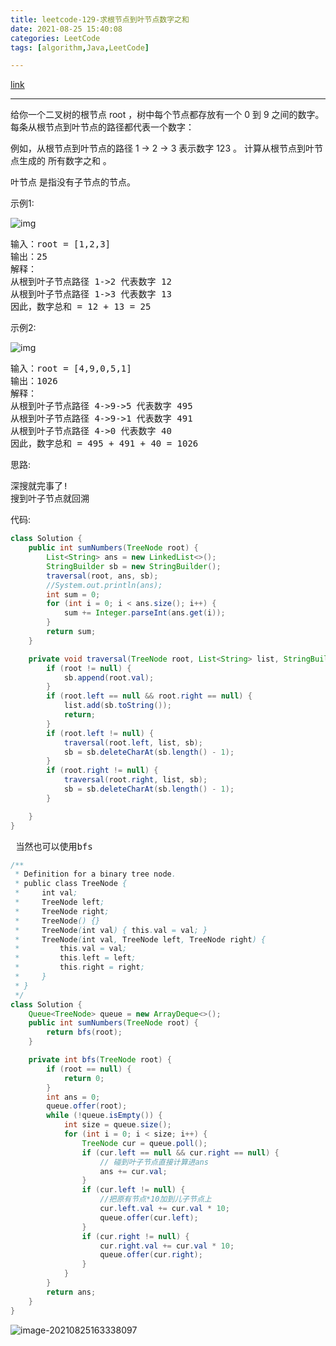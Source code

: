 ```yaml
---
title: leetcode-129-求根节点到叶节点数字之和
date: 2021-08-25 15:40:08
categories: LeetCode
tags: [algorithm,Java,LeetCode]

---
```




[link](https://leetcode-cn.com/problems/sum-root-to-leaf-numbers/)

<hr/>

给你一个二叉树的根节点 root ，树中每个节点都存放有一个 0 到 9 之间的数字。
每条从根节点到叶节点的路径都代表一个数字：

例如，从根节点到叶节点的路径 1 -> 2 -> 3 表示数字 123 。
计算从根节点到叶节点生成的 所有数字之和 。

叶节点 是指没有子节点的节点。

示例1:

![img](https://gitee.com/cao_ziqiang/img/raw/master/20210825154514.jpeg)

<pre>
输入：root = [1,2,3]
输出：25
解释：
从根到叶子节点路径 1->2 代表数字 12
从根到叶子节点路径 1->3 代表数字 13
因此，数字总和 = 12 + 13 = 25
</pre>

示例2:

![img](https://gitee.com/cao_ziqiang/img/raw/master/20210825154541.jpeg)

<pre>
输入：root = [4,9,0,5,1]
输出：1026
解释：
从根到叶子节点路径 4->9->5 代表数字 495
从根到叶子节点路径 4->9->1 代表数字 491
从根到叶子节点路径 4->0 代表数字 40
因此，数字总和 = 495 + 491 + 40 = 1026
</pre>

思路:

<pre>
深搜就完事了!
搜到叶子节点就回溯
</pre>

代码:

```java
class Solution {
    public int sumNumbers(TreeNode root) {
        List<String> ans = new LinkedList<>();
        StringBuilder sb = new StringBuilder();
        traversal(root, ans, sb);
        //System.out.println(ans);
        int sum = 0;
        for (int i = 0; i < ans.size(); i++) {
            sum += Integer.parseInt(ans.get(i));
        }
        return sum;
    }

    private void traversal(TreeNode root, List<String> list, StringBuilder sb) {
        if (root != null) {
            sb.append(root.val);
        }
        if (root.left == null && root.right == null) {
            list.add(sb.toString());
            return;
        }
        if (root.left != null) {
            traversal(root.left, list, sb);
            sb = sb.deleteCharAt(sb.length() - 1);
        }
        if (root.right != null) {
            traversal(root.right, list, sb);
            sb = sb.deleteCharAt(sb.length() - 1);
        }

    }
}
```

<pre>
 当然也可以使用bfs
</pre>

```java
/**
 * Definition for a binary tree node.
 * public class TreeNode {
 *     int val;
 *     TreeNode left;
 *     TreeNode right;
 *     TreeNode() {}
 *     TreeNode(int val) { this.val = val; }
 *     TreeNode(int val, TreeNode left, TreeNode right) {
 *         this.val = val;
 *         this.left = left;
 *         this.right = right;
 *     }
 * }
 */
class Solution {
    Queue<TreeNode> queue = new ArrayDeque<>();
    public int sumNumbers(TreeNode root) {
        return bfs(root);
    }

    private int bfs(TreeNode root) {
        if (root == null) {
            return 0;
        }
        int ans = 0;
        queue.offer(root);
        while (!queue.isEmpty()) {
            int size = queue.size();
            for (int i = 0; i < size; i++) {
                TreeNode cur = queue.poll();
                if (cur.left == null && cur.right == null) {
                    // 碰到叶子节点直接计算进ans
                    ans += cur.val;
                }
                if (cur.left != null) {
                    //把原有节点*10加到儿子节点上
                    cur.left.val += cur.val * 10;
                    queue.offer(cur.left);
                }
                if (cur.right != null) {
                    cur.right.val += cur.val * 10;
                    queue.offer(cur.right);
                }
            }
        }
        return ans;
    }
}
```

![image-20210825163338097](https://gitee.com/cao_ziqiang/img/raw/master/20210825163338.png)

